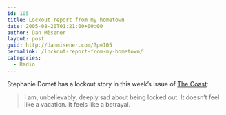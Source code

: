 ```yaml
---
id: 105
title: Lockout report from my hometown
date: 2005-08-20T01:21:00+00:00
author: Dan Misener
layout: post
guid: http://danmisener.com/?p=105
permalink: /lockout-report-from-my-hometown/
categories:
  - Radio
---
```

Stephanie Domet has a lockout story in this week&#8217;s issue of [The Coast](http://thecoast.ca/issues/180805/citystory2.html):

> I am, unbelievably, deeply sad about being locked out. It doesn&#8217;t feel like a vacation. It feels like a betrayal.
